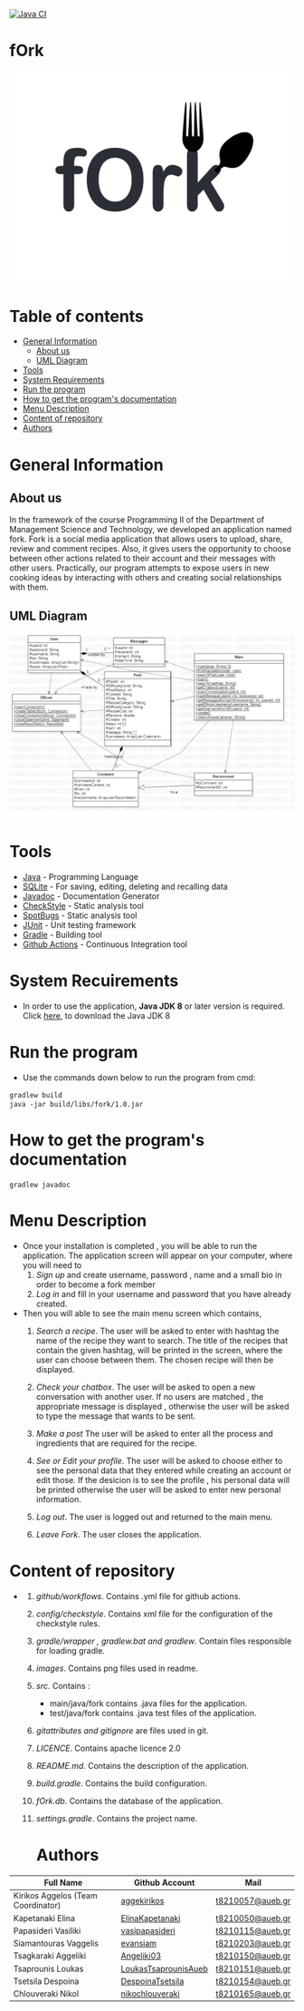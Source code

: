 [![Java CI](https://github.com/aggekirikos/repo/actions/workflows/gradle.yml/badge.svg)](https://github.com/aggekirikos/repo/actions/workflows/gradle.yml)

# fOrk
![fork logo](https://github.com/aggekirikos/repo/blob/main/images/fork.PNG)


# Table of contents

- [General Information](#general-information)
    * [About us](#about-us)
    * [UML Diagram](#uml-diagram)
- [Tools](#tools)
- [System Requirements](#system-requirements)
- [Run the program](#run-the-program)
- [How to get the program's documentation](#how-to-get-the-program's-documentation)
- [Menu Description](#menu-description)
- [Content of repository](#content-of-repository)
- [Authors](#authors)

# General Information

## About us 

In the framework of the course Programming II of the Department of Management Science and Technology, we developed an application named fork. Fork is a social media application that allows users to upload, share, review and comment recipes. Also, it gives users the opportunity to choose between other actions related to their account and their messages with other users. Practically, our program attempts to expose users in new cooking ideas by interacting with others and creating social relationships with them.

## UML Diagram
![uml diagram](https://github.com/aggekirikos/repo/blob/main/images/UML.jpg)


# Tools
* [Java](https://www.java.com/en/) - Programming Language
* [SQLite](https://www.sqlite.org/index.html) - For saving, editing, deleting and recalling data
* [Javadoc](https://www.oracle.com/java/technologies/javase/javadoc-tool.html) - Documentation Generator
* [CheckStyle](https://checkstyle.sourceforge.io/) - Static analysis tool
* [SpotBugs](https://spotbugs.github.io/) - Static analysis tool
* [JUnit](https://junit.org/junit4/) - Unit testing framework
* [Gradle](https://gradle.org/) - Building tool
* [Github Actions](https://github.com/features/actions) - Continuous Integration tool

# System Recuirements 
* In order to use the application,
**Java JDK 8** or later version is required. Click [here](https://www.oracle.com/java/technologies/downloads/), to download the Java JDK 8

# Run the program 
* Use the commands down below to run the program from cmd:
```
gradlew build
java -jar build/libs/fork/1.0.jar
```

# How to get the program's documentation
```
gradlew javadoc
```

# Menu Description
* Once your installation is completed , you will be able to run the application. The application screen will appear on your computer, where you will need to
   1. *Sign up* and create username, password , name and a small bio in order to become a fork member 
   2. *Log in*  and fill in your username and password that you have already created.
* Then you will able to see the main menu screen which contains,
    1. *Search a recipe*. The user will be asked to enter with hashtag the name of the recipe they want to search. The title of the recipes that contain the given hashtag, will be printed in the screen, where the user can choose between them. The chosen recipe will then be displayed.

    2. *Check your chatbox*. The user will be asked to open a new conversation with another user. If no users are matched , the appropriate message is displayed , otherwise the user will be asked to type the message that wants to be sent.

    3. *Make a post* The user will be asked to enter all the process and ingredients that are required for the recipe.

    4. *See or Edit your profile*.  The user will be asked to choose either to see the personal data that they entered while creating an account or edit those. If the desicion is to see the profile , his personal data will be printed otherwise the user will be asked to enter new personal information.

    5. *Log out*. The user is logged out and returned to the main menu.

    6. *Leave Fork*. The user closes the application.

# Content of repository
* 
    1. *github/workflows*. Contains .yml file for github actions.
    2. *config/checkstyle*. Contains xml file for the configuration of the checkstyle rules.
    3. *gradle/wrapper , gradlew.bat and gradlew*. Contain files responsible for loading gradle.
    4. *images*. Contains png files used in readme.
    5. *src*. Contains :
        * main/java/fork contains .java files for the application.
        * test/java/fork contains .java test files of the application.
    6. *gitattributes and gitignore* are files used in git.
    7. *LICENCE*. Contains apache licence 2.0
    8. *README.md*. Contains the description of the application.
    9. *build.gradle*. Contains the build configuration.
    10. *fOrk.db*. Contains the database of the application.
    11. *settings.gradle*. Contains the project name.
    
        # Authors
| Full Name | Github Account | Mail |
| --- | --- | --- |
| Kirikos Aggelos (Team Coordinator) | [aggekirikos](https://github.com/aggekirikos) | t8210057@aueb.gr |
| Kapetanaki Elina | [ElinaKapetanaki](https://github.com/ElinaKapetanaki) | t8210050@aueb.gr |
| Papasideri Vasiliki | [vasipapasideri](https://github.com/vasipapasideri) | t8210115@aueb.gr |
| Siamantouras Vaggelis | [evansiam](https://github.com/evansiam) | t8210203@aueb.gr |
| Tsagkaraki Aggeliki | [Angeliki03](https://github.com/Angeliki03) | t8210150@aueb.gr |
| Tsaprounis Loukas | [LoukasTsaprounisAueb](https://github.com/LoukasTsaprounisAueb) | t8210151@aueb.gr |
| Tsetsila Despoina | [DespoinaTsetsila](https://github.com/DespoinaTsetsila) | t8210154@aueb.gr |
| Chlouveraki Nikol | [nikochlouveraki](https://github.com/nikochlouveraki) | t8210165@aueb.gr ||